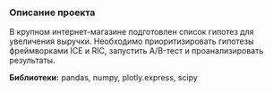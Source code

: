 ### Описание проекта
В крупном интернет-магазине подготовлен список гипотез для увеличения выручки. Необходимо приоритизировать гипотезы фреймворками ICE и RIC, запустить A/B-тест и проанализировать результаты. 

**Библиотеки:** pandas, numpy, plotly.express, scipy

